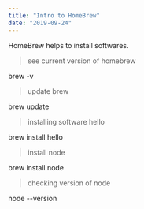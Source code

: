 ```yaml
---
title: "Intro to HomeBrew"
date: "2019-09-24"
---
```


HomeBrew helps to install softwares.

> see current version of homebrew

brew -v

> update brew

brew update

> installing software hello

brew install hello

> install node

brew install node

> checking version of node

node --version
